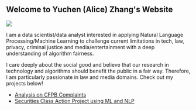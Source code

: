 ## Welcome to Yuchen (Alice) Zhang's Website

![](../images/profile-pic.jpg=300x300)

I am a data scientist/data analyst interested in applying Natural Language Processing/Machine Learning to challenge current limitations in tech, law, privacy, criminal justice and media/entertainment with a deep understanding of algorithm fairness.

I care deeply about the social good and believe that our research in technology and algorithms should benefit the public in a fair way. Therefore, I am particularly passionate in law and media domains. Check out my projects below!

- [Analysis on CFPB Complaints](https://github.com/zycalice/cfpb-complaints)
- [Securities Class Action Project using ML and NLP](https://github.com/zycalice/class-action)
